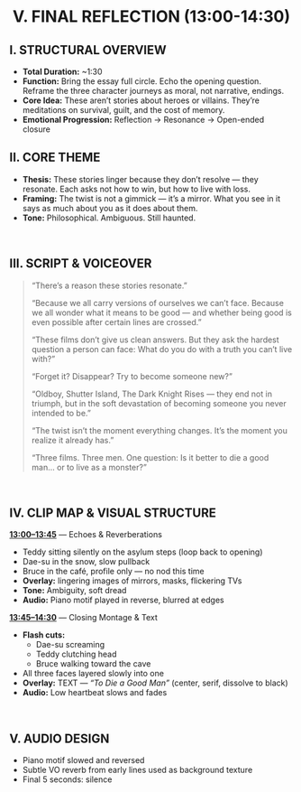 <h1 align="center">V. FINAL REFLECTION (13:00-14:30)</h1>

## I. STRUCTURAL OVERVIEW

- **Total Duration:** ~1:30
- **Function:** Bring the essay full circle. Echo the opening question. Reframe the three character journeys as moral, not narrative, endings.
- **Core Idea:** These aren’t stories about heroes or villains. They’re meditations on survival, guilt, and the cost of memory.
- **Emotional Progression:** Reflection → Resonance → Open-ended closure
&nbsp;


## II. CORE THEME 
- **Thesis:**  These stories linger because they don’t resolve — they resonate. Each asks not how to win, but how to live with loss.
- **Framing:** The twist is not a gimmick — it’s a mirror. What you see in it says as much about you as it does about them.
- **Tone:** Philosophical. Ambiguous. Still haunted.

&nbsp;


## III. SCRIPT & VOICEOVER
> “There’s a reason these stories resonate.”
> 
> “Because we all carry versions of ourselves we can’t face. Because we all wonder what it means to be good — and whether being good is even possible after certain lines are crossed.”
>
> “These films don’t give us clean answers. But they ask the hardest question a person can face: What do you do with a truth you can’t live with?”
>
> “Forget it? Disappear? Try to become someone new?”
>
> “Oldboy, Shutter Island, The Dark Knight Rises — they end not in triumph, but in the soft devastation of becoming someone you never intended to be.”
>
> “The twist isn’t the moment everything changes. It’s the moment you realize it already has.”
>
> “Three films. Three men. One question: Is it better to die a good man… or to live as a monster?”

&nbsp;


## IV. CLIP MAP & VISUAL STRUCTURE

**<ins>13:00–13:45</ins>** — Echoes & Reverberations
- Teddy sitting silently on the asylum steps (loop back to opening)
- Dae-su in the snow, slow pullback
- Bruce in the café, profile only — no nod this time
- **Overlay:** lingering images of mirrors, masks, flickering TVs
- **Tone:** Ambiguity, soft dread
- **Audio:** Piano motif played in reverse, blurred at edges

**<ins>13:45–14:30</ins>** — Closing Montage & Text
- **Flash cuts:**
  - Dae-su screaming
  - Teddy clutching head
  - Bruce walking toward the cave
- All three faces layered slowly into one
- **Overlay:** TEXT — _“To Die a Good Man”_ (center, serif, dissolve to black)
- **Audio:** Low heartbeat slows and fades


&nbsp;

## V. AUDIO DESIGN
- Piano motif slowed and reversed
- Subtle VO reverb from early lines used as background texture
- Final 5 seconds: silence




